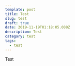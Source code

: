 ```yaml
---
template: post
title: Test
slug: test
draft: true
date: 2019-11-19T01:18:05.008Z
description: Test
category: test
tags:
  - test
---
```

Test
